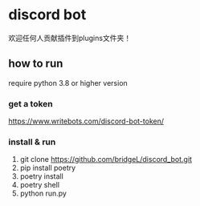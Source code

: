 # discord bot

欢迎任何人贡献插件到plugins文件夹！

## how to run

require python 3.8 or higher version

### get a token

https://www.writebots.com/discord-bot-token/

### install & run

1. git clone https://github.com/bridgeL/discord_bot.git
2. pip install poetry
3. poetry install
4. poetry shell
5. python run.py

